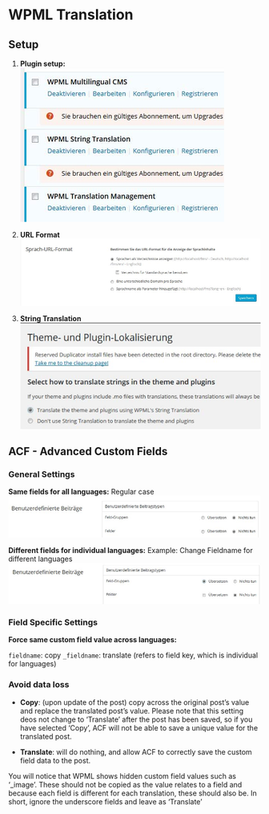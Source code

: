 # WPML Translation

## Setup

1. **Plugin setup:**
![wpml_setup.jpg](.\img\wpml_setup.jpg)

2. **URL Format**
![wpml_settings_1.jpg](.\img\wpml_settings_1.jpg)

3. **String Translation**
![wpml_settings_2.jpg](.\img\wpml_settings_2.jpg)

## ACF - Advanced Custom Fields

### General Settings

**Same fields for all languages:**
Regular case
![acf_regular.jpg](.\img\acf_regular.jpg)

**Different fields for individual languages:**
Example: Change Fieldname for different languages
![acf_translate.jpg](.\img\acf_translate.jpg)

### Field Specific Settings

**Force same custom field value across languages:**

`fieldname`: copy
`_fieldname`: translate (refers to field key, which is individual for languages)

### Avoid data loss

- **Copy**: (upon update of the post) copy across the original post’s value and replace the translated post’s value. Please note that this setting deos not change to ‘Translate’ after the post has been saved, so if you have selected ‘Copy’, ACF will not be able to save a unique value for the translated post.

- **Translate**: will do nothing, and allow ACF to correctly save the custom field data to the post.

You will notice that WPML shows hidden custom field values such as ‘_image’. These should not be copied as the value relates to a field and because each field is different for each translation, these should also be. In short, ignore the underscore fields and leave as ‘Translate’

